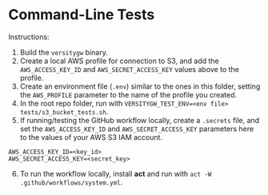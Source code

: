 # Command-Line Tests

Instructions:
1. Build the `versitygw` binary.
2. Create a local AWS profile for connection to S3, and add the `AWS_ACCESS_KEY_ID` and `AWS_SECRET_ACCESS_KEY` values above to the profile.
3. Create an environment file (`.env`) similar to the ones in this folder, setting the `AWS_PROFILE` parameter to the name of the profile you created.
4. In the root repo folder, run with `VERSITYGW_TEST_ENV=<env file> tests/s3_bucket_tests.sh`.
5. If running/testing the GitHub workflow locally, create a `.secrets` file, and set the `AWS_ACCESS_KEY_ID` and `AWS_SECRET_ACCESS_KEY` parameters here to the values of your AWS S3 IAM account.
```
AWS_ACCESS_KEY_ID=<key_id>
AWS_SECRET_ACCESS_KEY=<secret_key>
```
6. To run the workflow locally, install **act** and run with `act -W .github/workflows/system.yml`.